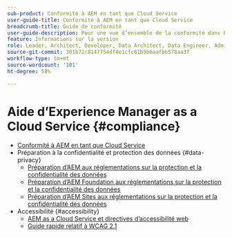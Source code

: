 ```yaml
---
sub-product: Conformité à AEM en tant que Cloud Service
user-guide-title: Conformité à AEM en tant que Cloud Service
breadcrumb-title: Guide de conformité
user-guide-description: Pour une vue d’ensemble de la conformité dans Experience Manager as a Cloud Service, y compris la confidentialité et l’accessibilité, commencez ici.
feature: Informations sur la version
role: Leader, Architect, Developer, Data Architect, Data Engineer, Admin, User
source-git-commit: 301b72c8147754df4e1cfc61b5b6aafbb578aa3f
workflow-type: tm+mt
source-wordcount: '101'
ht-degree: 58%

---
```



# Aide d’Experience Manager as a Cloud Service {#compliance}

+ [Conformité à AEM en tant que Cloud Service](/help/compliance/home.md)
+ Préparation à la confidentialité et protection des données {#data-privacy}
   + [Préparation d’AEM aux réglementations sur la protection et la confidentialité des données](/help/compliance/data-privacy-and-protection-readiness/aem-readiness.md)
   + [Préparation d’AEM Foundation aux réglementations sur la protection et la confidentialité des données](/help/compliance/data-privacy-and-protection-readiness/foundation-readiness.md)
   + [Préparation d’AEM Sites aux réglementations sur la protection et la confidentialité des données](/help/compliance/data-privacy-and-protection-readiness/sites-readiness.md)
+ Accessibilité {#accessibility}
   + [AEM as a Cloud Service et directives d’accessibilité web](/help/compliance/accessibility/web-accessibility.md)
   + [Guide rapide relatif à WCAG 2.1](/help/compliance/accessibility/quick-guide-wcag.md)